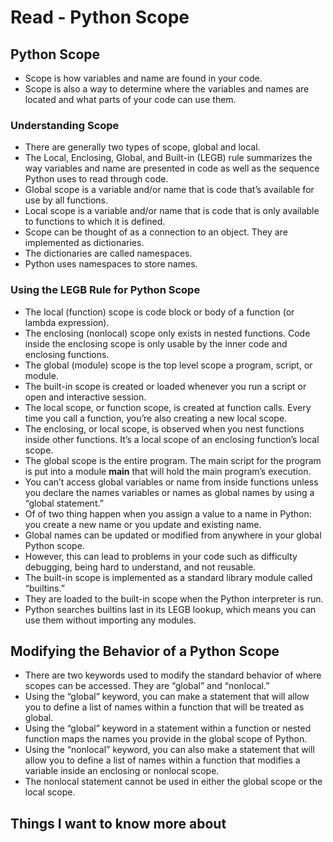 # Read - Python Scope

## Python Scope

- Scope is how variables and name are found in your code.  
- Scope is also a way to determine where the variables and names are located and what parts of your code can use them.  

### Understanding Scope

- There are generally two types of scope, global and local.  
- The Local, Enclosing, Global, and Built-in (LEGB) rule summarizes the way variables and name are presented in code as well as the sequence Python uses to read through code.  
- Global scope is a variable and/or name that is code that’s available for use by all functions.  
- Local scope is a variable and/or name that is code that is only available to functions to which it is defined.  
- Scope can be thought of as a connection to an object. They are implemented as dictionaries.  
- The dictionaries are called namespaces.  
- Python uses namespaces to store names.  

### Using the LEGB Rule for Python Scope

- The local (function) scope is code block or body of a function (or lambda expression).  
- The enclosing (nonlocal) scope only exists in nested functions. Code inside the enclosing scope is only usable by the inner code and enclosing functions.  
- The global (module) scope is the top level scope a program, script, or module.  
- The built-in scope is created or loaded whenever you run a script or open and interactive session.  
- The local scope, or function scope, is created at function calls. Every time you call a function, you’re also creating a new local scope.  
- The enclosing, or local scope, is observed when you nest functions inside other functions. It’s a local scope of an enclosing function’s local scope.  
- The global scope is the entire program. The main script for the program is put into a module __main__ that will hold the main program’s execution.  
- You can’t access global variables or name from inside functions unless you declare the names variables or names as global names by using a “global statement.”  
- Of of two thing happen when you assign a value to a name in Python: you create a new name or you update and existing name.  
- Global names can be updated or modified from anywhere in your global Python scope.  
- However, this can lead to problems in your code such as difficulty debugging, being hard to understand, and not reusable.  
- The built-in scope is implemented as a standard library module called “builtins.”  
- They are loaded to the built-in scope when the Python interpreter is run.  
- Python searches builtins last in its LEGB lookup, which means you can use them without importing any modules.  

## Modifying the Behavior of a Python Scope

- There are two keywords used to modify the standard behavior of where scopes can be accessed. They are “global” and “nonlocal.”  
- Using the “global” keyword, you can make a statement that will allow you to define a list of names within a function that will be treated as global.  
- Using the “global” keyword in a statement within a function or nested function maps the names you provide in the global scope of Python.  
- Using the “nonlocal” keyword, you can also make a statement that will allow you to define a list of names within a function that modifies a variable inside an enclosing or nonlocal scope.  
- The nonlocal statement cannot be used in either the global scope or the local scope.  

## Things I want to know more about
